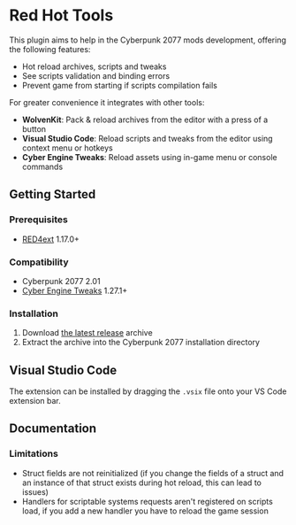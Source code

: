 # Red Hot Tools

This plugin aims to help in the Cyberpunk 2077 mods development, offering the following features:

- Hot reload archives, scripts and tweaks
- See scripts validation and binding errors 
- Prevent game from starting if scripts compilation fails 

For greater convenience it integrates with other tools:

- **WolvenKit**: Pack & reload archives from the editor with a press of a button
- **Visual Studio Code**: Reload scripts and tweaks from the editor using context menu or hotkeys
- **Cyber Engine Tweaks**: Reload assets using in-game menu or console commands

## Getting Started

### Prerequisites

- [RED4ext](https://docs.red4ext.com/getting-started/installing-red4ext) 1.17.0+

### Compatibility

- Cyberpunk 2077 2.01
- [Cyber Engine Tweaks](https://github.com/yamashi/CyberEngineTweaks) 1.27.1+

### Installation

1. Download [the latest release](https://github.com/psiberx/cp2077-red-hot-tools/releases) archive
2. Extract the archive into the Cyberpunk 2077 installation directory

## Visual Studio Code

The extension can be installed by dragging the `.vsix` file onto your VS Code extension bar.

## Documentation

### Limitations

- Struct fields are not reinitialized (if you change the fields of a struct and an instance of that struct exists during hot reload, this can lead to issues)
- Handlers for scriptable systems requests aren't registered on scripts load, if you add a new handler you have to reload the game session 
